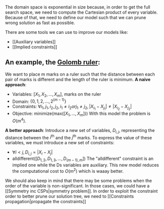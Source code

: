 The domain space is exponential in size because, in order to get the full search space, we need to compute the Cartesian product of every variable. Because of that, we need to define our model such that we can prune wrong solution as fast as possible. 

There are some tools we can use to improve our models like: 
- [[Auxiliary variables]]
- [[Implied constraints]]

## An example, the [Golomb ruler](https://en.wikipedia.org/wiki/Golomb_ruler):

We want to place m marks on a ruler such that the distance between each pair of marks is different and the length of the ruler is minimum.
__A naive approach__:
 - Variables: $[X_1, X_2, \dots, X_m]$, marks on the ruler
 - Domain: $\{0, 1, 2, \dots, 2^{(m - 1)}\}$
 - Constraints: $\forall i_1, j_1, i_2, j_2, i_1 \neq i_2 or j_1 \neq j_2, |X_{i_1} - X_{j_1}| \neq |X_{i_2} - X_{j_2}|$
 - Objective: minimize(max($[X_1, \dots, X_m]$))
With this model the problem is $O(m^4)$.

__A better approach__:
	Introduce a new set of variables, $D_{i,j}$, representing the distance between the $i^{\text{th}}$ and the $j^{\text{th}}$ marks. To express the value of these variables, we must introduce a new set of constraints:
 - $\forall i< j, D_{i,j} = |X_i - X_j|$ 
 - $\text{alldifferent}([D_{1,2}, D_{1,3}, \dots, D_{(m - 1),m}])$
	The "alldifferent" constraint is an implied one while the Ds variables are auxiliary. This new model reduces the computational cost to $O(m^2)$ which is waaay better.

We should also keep in mind that there may be some problems when the order of the variable is non-significant. In those cases, we could have a [[Symmetry inc CSPs|symmetry problem]].
In order to exploit the constraint order to better prune our solution tree, we need to [[Constraints propagation|propagate the constraints]]